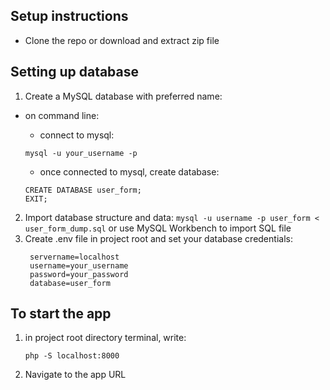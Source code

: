 ## Setup instructions
* Clone the repo or download and extract zip file
## Setting up database
1. Create a MySQL database with preferred name:
- on command line:
  * connect to mysql:
    
  ```
  mysql -u your_username -p
  ```
  * once connected to mysql, create database:
    
  ```
  CREATE DATABASE user_form;
  EXIT;
  ```   
2. Import database structure and data:
   `mysql -u username -p user_form < user_form_dump.sql`
   or use MySQL Workbench to import SQL file
3. Create .env file in project root and set your database credentials:
   ```
    servername=localhost
    username=your_username
    password=your_password
    database=user_form
   ```
## To start the app
1. in project root directory terminal, write:
   ```
   php -S localhost:8000
   ```
2. Navigate to the app URL
